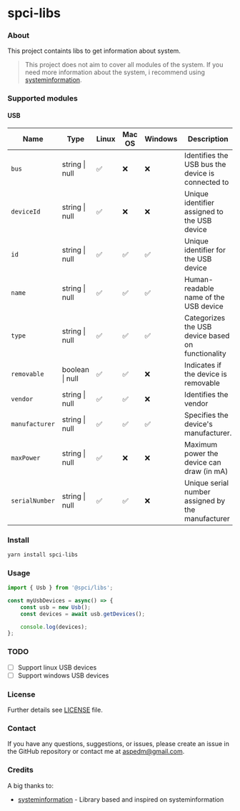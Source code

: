 # spci-libs

### About
This project containts libs to get information about system.

> This project does not aim to cover all modules of the system. If you need more information about the system, i recommend using [systeminformation](https://github.com/sebhildebrandt/systeminformation).

### Supported modules

#### USB
| Name          | Type            | Linux | Mac OS | Windows | Description                                       |
|---------------|-----------------|-------|--------|---------|---------------------------------------------------|
|`bus`          | string \| null  | ✅    | ❌      | ❌      | Identifies the USB bus the device is connected to |
|`deviceId`     | string \| null  | ✅    | ❌      | ❌      | Unique identifier assigned to the USB device      |
|`id`           | string \| null  | ✅    | ✅      | ✅      | Unique identifier for the USB device              |
|`name`         | string \| null  | ✅    | ✅      | ✅      | Human-readable name of the USB device             |
|`type`         | string \| null  | ✅    | ✅      | ✅      | Categorizes the USB device based on functionality |
|`removable`    | boolean \| null | ✅    | ✅      | ❌      | Indicates if the device is removable              |
|`vendor`       | string \| null  | ✅    | ✅      | ❌      | Identifies the vendor                             |
|`manufacturer` | string \| null  | ✅    | ✅      | ✅      | Specifies the device's manufacturer.              |
|`maxPower`     | string \| null  | ✅    | ❌      | ❌      | Maximum power the device can draw (in mA)         |
|`serialNumber` | string \| null  | ✅    | ✅      | ❌      | Unique serial number assigned by the manufacturer |

### Install
```sh
yarn install spci-libs
```

### Usage
```ts
import { Usb } from '@spci/libs';

const myUsbDevices = async() => {
    const usb = new Usb();
    const devices = await usb.getDevices();

    console.log(devices);
};
```

### TODO
- [ ] Support linux USB devices
- [ ] Support windows USB devices

### License
Further details see [LICENSE](LICENSE) file.


### Contact
If you have any questions, suggestions, or issues, please create an issue in the GitHub repository or contact me at [aspedm@gmail.com](mailto:aspedm@gmail.com).


### Credits
A big thanks to:
- [systeminformation](https://github.com/sebhildebrandt/systeminformation) - Library based and inspired on systeminformation 